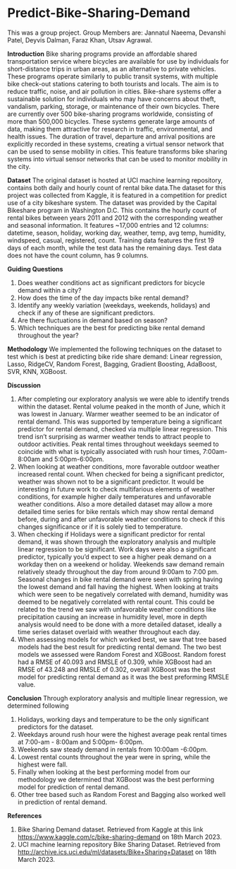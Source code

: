 # Predict-Bike-Sharing-Demand

This was a group project. Group Members are:
Jannatul Naeema,
Devanshi Patel​​,
Deyvis Dalman,
Faraz Khan​,
Utsav Agrawal.

**Introduction**
Bike sharing programs provide an affordable shared transportation service where bicycles are available for use by individuals for short-distance trips in urban areas, as an alternative to private vehicles. These programs operate similarly to public transit systems, with multiple bike check-out stations catering to both tourists and locals. The aim is to reduce traffic, noise, and air pollution in cities. Bike-share systems offer a sustainable solution for individuals who may have concerns about theft, vandalism, parking, storage, or maintenance of their own bicycles. There are currently over 500 bike-sharing programs worldwide, consisting of more than 500,000 bicycles. These systems generate large amounts of data, making them attractive for research in traffic, environmental, and health issues. The duration of travel, departure and arrival positions are explicitly recorded in these systems, creating a virtual sensor network that can be used to sense mobility in cities. This feature transforms bike sharing systems into virtual sensor networks that can be used to monitor mobility in the city.


**Dataset**
The original dataset is hosted at UCI machine learning repository, contains both daily and hourly count of rental bike data.​The dataset for this project was collected from Kaggle, it is featured in a competition for predict use of a city bikeshare system.​ The dataset was provided by the Capital Bikeshare program in Washington D.C​. This contains the hourly count of rental bikes between years 2011 and 2012 with the corresponding weather and seasonal information. ​It features ~17,000 entries and 12 columns: datetime, season, holiday, working day, weather, temp, avg temp, humidity, windspeed, casual, registered, count​. Training data features the first 19 days of each month, while the test data has the remaining days. Test data does not have the count column, has 9 columns.


**Guiding Questions**
1. Does weather conditions act as significant predictors for bicycle demand within a city?​
2. How does the time of the day impacts bike rental demand?
3. Identify any weekly variation (weekdays, weekends, holidays) and check if any of these are significant predictors.
4. Are there fluctuations in demand based on season?
5. Which techniques are the best for predicting bike rental demand throughout the year?


**Methodology**
We implemented the following techniques on the dataset to test which is best at predicting bike ride share demand:​
Linear regression​, Lasso​, RidgeCV​, Random Forest​, Bagging​, Gradient Boosting​, AdaBoost​, SVR​, KNN​, XGBoost.


**Discussion**
1. After completing our exploratory analysis we were able to identify trends within the dataset. Rental volume peaked in the month of June, which it was lowest in January. Warmer weather seemed to be an indicator of rental demand. This was supported by temperature being a significant predictor for rental demand, checked via multiple linear regression. This trend isn’t surprising as warmer weather tends to attract people to outdoor activities. Peak rental times throughout weekdays seemed to coincide with what is typically associated with rush hour times, 7:00am-8:00am and 5:00pm-6:00pm. 
2. When looking at weather conditions, more favorable outdoor weather increased rental count. When checked for being a significant predictor, weather was shown not to be a significant predictor. It would be interesting in future work to check multifarious elements of weather conditions, for example higher daily temperatures and unfavorable weather conditions. Also a more detailed dataset may allow a more detailed time series for bike rentals which may show rental demand before, during and after unfavorable weather conditions to check if this changes significance or if it is solely tied to temperature.
3. When checking if Holidays were a significant predictor for rental demand, it was shown through the exploratory analysis and multiple linear regression to be significant. Work days were also a significant predictor, typically you’d expect to see a higher peak demand on a workday then on a weekend or holiday. Weekends saw demand remain relatively steady throughout the day from around 9:00am to 7:00 pm. Seasonal changes in bike rental demand were seen with spring having the lowest demand and fall having the highest. When looking at traits which were seen to be negatively correlated with demand, humidity was deemed to be negatively correlated with rental count. This could be related to the trend we saw with unfavorable weather conditions like precipitation causing an increase in humidity level, more in depth analysis would need to be done with a more detailed dataset, ideally a time series dataset overlaid with weather throughout each day.
4. When assessing models for which worked best, we saw that tree based models had the best result for predicting rental demand. The two best models we assessed were Random Forest and XGBoost. Random forest had a RMSE of 40.093 and RMSLE of 0.309, while XGBoost had an RMSE of 43.248 and RMSLE of 0.302, overall XGBoost was the best model for predicting rental demand as it was the best preforming RMSLE value.


**Conclusion**
Through exploratory analysis and multiple linear regression, we determined following
1. Holidays, working days and temperature to be the only significant predictors for the dataset.
2. Weekdays around rush hour were the highest average peak rental times at 7:00-am - 8:00am and 5:00pm- 6:00pm.
3. Weekends saw steady demand in rentals from 10:00am -6:00pm.
4. Lowest rental counts throughout the year were in spring, while the highest were fall.
5. Finally when looking at the best performing model from our methodology we determined that XGBoost was the best performing model for prediction of rental demand.
6. Other tree based such as Random Forest and Bagging also worked well in prediction of rental demand.


**References**
1. Bike Sharing Demand dataset. Retrieved from Kaggle at this link https://www.kaggle.com/c/bike-sharing-demand on 18th March 2023.​
2. UCI machine learning repository Bike Sharing Dataset. Retrieved from http://archive.ics.uci.edu/ml/datasets/Bike+Sharing+Dataset on 18th March 2023.
